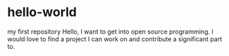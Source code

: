 # hello-world
my first repository
Hello,
I want to get into open source programming. I would love to find a project I can work on and contribute a significant part to.
